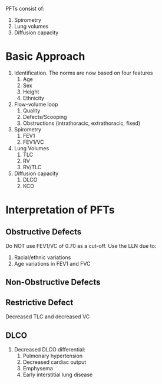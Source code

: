 PFTs consist of:
1) Spirometry
2) Lung volumes
3) Diffusion capacity

# Basic Approach
1. Identification. The norms are now based on four features
	1. Age
	2. Sex
	3. Height
	4. Ethnicity
2. Flow-volume loop
	1. Quality
	2. Defects/Scooping
	3. Obstructions (intrathoracic, extrathoracic, fixed)
3. Spirometry
	1. FEV1
	2. FEV1/VC
4. Lung Volumes
	1. TLC
	2. RV
	3. RV/TLC
5. Diffusion capacity
	1. DLCO
	2. KCO

# Interpretation of PFTs
## Obstructive Defects
Do NOT use FEV1/VC of 0.70 as a cut-off. Use the LLN due to:
1) Racial/ethnic variations
2) Age variations in FEV1 and FVC

## Non-Obstructive Defects

## Restrictive Defect
Decreased TLC and decreased VC

## DLCO
1. Decreased DLCO differential:
	1. Pulmonary hypertension
	2. Decreased cardiac output
	3. Emphysema
	4. Early interstitial lung disease